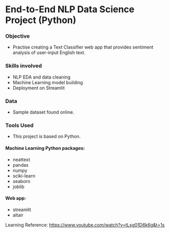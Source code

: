 # End-to-End NLP Data Science Project (Python)

### Objective
- Practise creating a Text Classifier web app that provides sentiment analysis of user-input English text.

### Skills involved
- NLP EDA and data cleaning
- Machine Learning model building
- Deployment on Streamlit

### Data
- Sample dataset found online.

### Tools Used
- This project is based on Python.

#### Machine Learning Python packages:
- neattext
- pandas
- numpy
- sciki-learn
- seaborn
- joblib

#### Web app:
- streamlit
- altair


Learning Reference: https://www.youtube.com/watch?v=tLsg01D6k6g&t=1s
